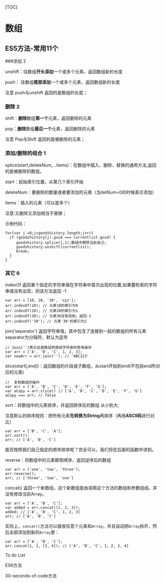 [TOC]



# 数组

## ES5方法-常用11个

###添加 2

unshift：往数组**开头添加**一个或多个元素，返回数组新的长度

push： 往数组**尾部添加**一个或多个元素，返回数组新的长度

注意 push与unshift 返回的是数组的长度；

 

### 删除 2

shift：**删除**数组**第一个**元素，返回删除的元素

pop：**删除**数组**最后一个**元素，返回删除的元素

注意 Pop与Shift 返回的是被删除的元素；

 

### 添加/删除的组合 1

splice(start,deleteNum,…items)：在数组中插入、删除、替换的通用方法,返回的是被删除的数组。

start：起始索引位置，从第几个索引开始

deleteNum：要删除的数量或者要添加的元素（当delNum=0的时候表示添加）

items：插入的元素（可以是多个）

注意:又删除又添加相当于替换；

示例代码：

```JS
for(var j =0;j<goodshistory.length;j++){
  if (goodshistory[j].guid === currentlist.guid) {
     goodshistory.splice(j,1);数组中删除当前自己;
     goodshistory.unshift(currentlist);
     break;
  }
}
```



### 其它  6

indexOf 返回某个指定的字符串值在字符串中首次出现的位置,如果要检索的字符串值没有出现，则该方法返回 -1

```jS
var arr = [10, 20, '30', 'xyz'];
arr.indexOf(10); // 元素10的索引为0
arr.indexOf(20); // 元素20的索引为1
arr.indexOf(30); // 元素30没有找到，返回-1
arr.indexOf('30'); // 元素'30'的索引为2
```



join(‘separator’) 返回字符串值，其中包含了连接到一起的数组的所有元素separator为分隔符，默认为逗号  

```JS
// Join('')表示这是数组转换成字符串的常用操作
var arr = ['A', 'B', 'C', 1, 2, 3];
var newArr = arr.join(''); // 'ABC123'
```



slice(start[,end])：返回数组的片段或子数组，从start开始到end(不包括end所对应的元素) 

```JS
//  复制数组的操作
var arr = ['A', 'B', 'C', 'D', 'E', 'F', 'G'];
var aCopy = arr.slice() // ['A', 'B', 'C', 'D', 'E', 'F', 'G']
aCopy === arr; // false
```



sort：将数组中的元素排序，并返回排序后的数组 从小到大; 

注意默认的排序规则：把所有元素**先转换为String**再排序（再用**ASCII码**进行对比）

```JS
var arr = ['B', 'C', 'A'];
arr.sort();
arr; // ['A', 'B', 'C']
```

能否按照我们自己指定的顺序排序呢？完全可以，我们将在后面的函数中讲到。



reverse：将数组中的元素颠倒顺序，返回逆序后的数组

```JS
var arr = ['one', 'two', 'three'];
arr.reverse(); 
arr; // ['three', 'two', 'one']
```



concat() 返回一个新数组，这个新数组是由调用这个方法的数组和参数组成。并没有修改当前Array。

```JS
var arr = ['A', 'B', 'C'];
var added = arr.concat([1, 2, 3]);
added; // ['A', 'B', 'C', 1, 2, 3]
arr; // ['A', 'B', 'C']
```

实际上，`concat()`方法可以接收任意个元素和`Array`，并且自动把`Array`拆开，然后全部添加到新的`Array`里：

```JS
var arr = ['A', 'B', 'C'];
arr.concat(1, 2, [3, 4]); // ['A', 'B', 'C', 1, 2, 3, 4]
```



To do List

ES6方法

30-seconds-of-code方法